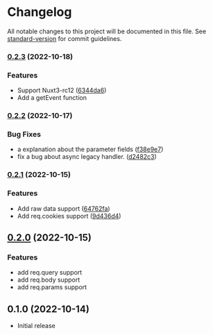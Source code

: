 # Changelog

All notable changes to this project will be documented in this file. See [standard-version](https://github.com/conventional-changelog/standard-version) for commit guidelines.

### [0.2.3](https://github.com/hidekatsu-izuno/h3-express/compare/v0.2.2...v0.2.3) (2022-10-18)

### Features

* Support Nuxt3-rc12 ([6344da6](https://github.com/hidekatsu-izuno/h3-express/commit/6344da6e3d720599a2c58a22b8ec5cb31d4e922a))
* Add a getEvent function

### [0.2.2](https://github.com/hidekatsu-izuno/h3-express/compare/v0.2.1...v0.2.2) (2022-10-17)

### Bug Fixes

* a explanation about the parameter fields ([f38e9e7](https://github.com/hidekatsu-izuno/h3-express/commit/f38e9e735abd240a8e8e70721623d3bf4aa30548))
* fix a bug about async legacy handler. ([d2482c3](https://github.com/hidekatsu-izuno/h3-express/commit/d2482c32905d29eef67816a364c5d5308bda9cd0))

### [0.2.1](https://github.com/hidekatsu-izuno/h3-express/compare/v0.2.0...v0.2.1) (2022-10-15)


### Features

* Add raw data support ([64762fa](https://github.com/hidekatsu-izuno/h3-express/commit/64762fa802fcde22945c25c400f50929f4ebfabe))
* Add req.cookies support ([9d436d4](https://github.com/hidekatsu-izuno/h3-express/commit/9d436d475cfc7a168956b43cc2fa466a2ae5e4e6))

## [0.2.0](https://github.com/hidekatsu-izuno/h3-express/compare/v0.1.0...v0.2.0) (2022-10-15)

### Features

- add req.query support
- add req.body support
- add req.params support

## 0.1.0 (2022-10-14)

- Initial release
